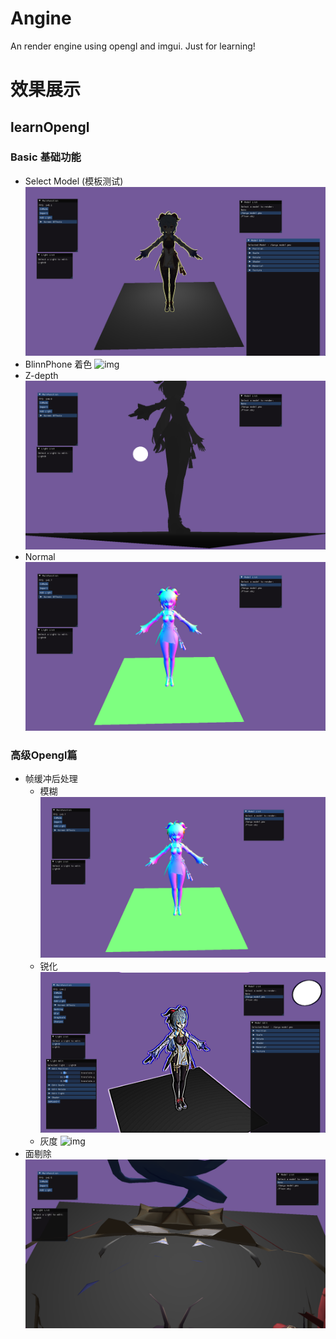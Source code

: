 # Angine
An render engine using opengl and imgui. Just for learning!

# 效果展示
## learnOpengl
### Basic 基础功能
- Select Model (模板测试)
  ![img](res/output/gifs/border.jpg)
- BlinnPhone 着色
  ![img](res/output/gifs/Blinn-phone.gif)
- Z-depth
  ![img](res/output/gifs/Z-depth.jpg)
- Normal
  ![img](res/output/gifs/Normal.jpg)

### 高级Opengl篇
- 帧缓冲后处理
  - 模糊
    ![img](res/output/gifs/Normal.jpg)
  - 锐化
    ![img](res/output/gifs/Sharpen.jpg)
  - 灰度
    ![img](res/output/gifs/GrayScale.jpg)
- 面剔除
    ![img](res/output/gifs/image.png)